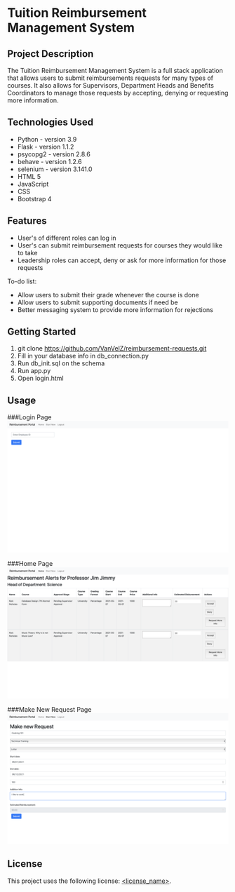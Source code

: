 # Tuition Reimbursement Management System

## Project Description

The Tuition Reimbursement Management System is a 
full stack application that allows users to submit reimbursements
requests for many types of courses. It also allows for Supervisors,
Department Heads and Benefits Coordinators to manage those requests
by accepting, denying or requesting more information.

## Technologies Used

* Python - version 3.9
* Flask - version 1.1.2
* psycopg2 - version 2.8.6
* behave - version 1.2.6
* selenium - version 3.141.0 
* HTML 5
* JavaScript
* CSS
* Bootstrap 4

## Features

* User's of different roles can log in
* User's can submit reimbursement requests for courses they would like to take
* Leadership roles can accept, deny or ask for more information for those requests

To-do list:
* Allow users to submit their grade whenever the course is done
* Allow users to submit supporting documents if need be
* Better messaging system to provide more information for rejections

## Getting Started
   
1. git clone https://github.com/VanVelZ/reimbursement-requests.git
2. Fill in your database info in db_connection.py
3. Run db_init.sql on the schema
4. Run app.py
5. Open login.html

## Usage

###Login Page
![Log in page](https://github.com/VanVelZ/reimbursement-requests/blob/master/images/Screen%20Shot%202021-05-07%20at%2012.52.47%20PM.png?raw=true)

###Home Page
![Home and manage page](https://github.com/VanVelZ/reimbursement-requests/blob/master/images/Screen%20Shot%202021-05-07%20at%2012.53.04%20PM.png?raw=true)

###Make New Request Page
![New Request Page](https://github.com/VanVelZ/reimbursement-requests/blob/master/images/Screen%20Shot%202021-05-07%20at%2012.53.38%20PM.png?raw=true)

## License

This project uses the following license: [<license_name>](<link>).

